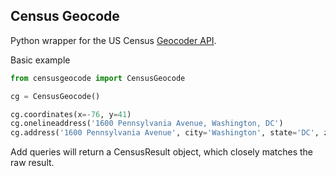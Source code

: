 Census Geocode
--------------

Python wrapper for the US Census [Geocoder API](http://geocoding.geo.census.gov/geocoder/).

Basic example

```python
from censusgeocode import CensusGeocode

cg = CensusGeocode()

cg.coordinates(x=-76, y=41)
cg.onelineaddress('1600 Pennsylvania Avenue, Washington, DC')
cg.address('1600 Pennsylvania Avenue', city='Washington', state='DC', zipcode='22052')
```

Add queries will return a CensusResult object, which closely matches the raw result.
